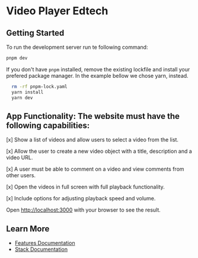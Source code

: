 # Video Player Edtech

## Getting Started

To run the development server run te following command:

```bash
pnpm dev
```

If you don't have `pnpm` installed, remove the existing lockfile and install your prefered package manager.
In the example bellow we chose yarn, instead.

```bash
  rm -rf pnpm-lock.yaml
  yarn install
  yarn dev
```

## App Functionality: The website must have the following capabilities:

[x] Show a list of videos and allow users to select a video from the list.

[x] Allow the user to create a new video object with a title, description and a video URL.

[x] A user must be able to comment on a video and view comments from other users.

[x] Open the videos in full screen with full playback functionality.

[x] Include options for adjusting playback speed and volume.

Open [http://localhost:3000](http://localhost:3000) with your browser to see the result.

## Learn More

-   [Features Documentation](docs/FEATURES.md)
-   [Stack Documentation](docs/Stack.md)
